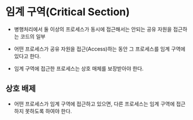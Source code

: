 # 임계 구역(Critical Section)

- 병행처리에서 둘 이상의 프로세스가 동시에 접근해서는 안되는 공유 자원을 접근하는 코드의 일부

- 어떤 프로세스가 공유 자원을 접근(Access)하는 동안 그 프로세스를 임계 구역에 있다고 한다.

- 임계 구역에 접근한 프로세스는 상호 매체를 보장받아야 한다.


## 상호 배제

- 어떤 프로세스가 임계 구역에 접근하고 있으면, 다른 프로세스는 임계 구역에 접근하지 못하도록 하여야 한다.